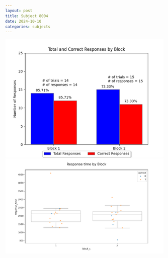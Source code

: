 ```yaml
---
layout: post
title: Subject 8004
date: 2024-10-10
categories: subjects
---
```


![](data/8004/run-9/8004_ATS_responses.png)
![](data/8004/run-9/8004_ATS_rt.png)
